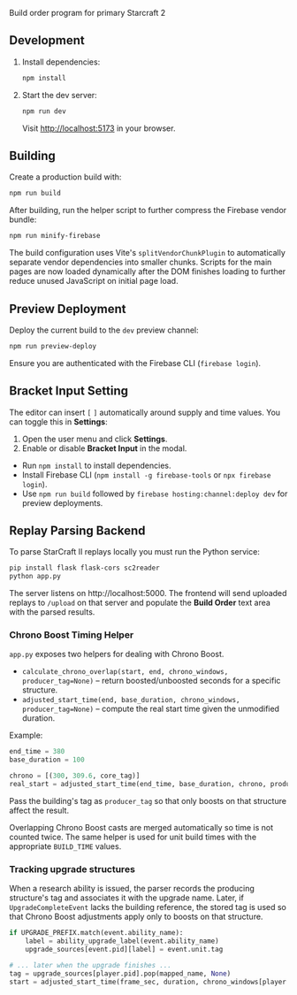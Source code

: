 
Build order program for primary Starcraft 2

## Development

1. Install dependencies:
   ```bash
   npm install
   ```
2. Start the dev server:
   ```bash
   npm run dev
   ```
   Visit <http://localhost:5173> in your browser.

## Building

Create a production build with:

```bash
npm run build
```


After building, run the helper script to further compress the Firebase vendor
bundle:

```bash
npm run minify-firebase
```


The build configuration uses Vite's `splitVendorChunkPlugin` to automatically
separate vendor dependencies into smaller chunks. Scripts for the main pages are
now loaded dynamically after the DOM finishes loading to further reduce unused
JavaScript on initial page load.

## Preview Deployment

Deploy the current build to the `dev` preview channel:

```bash
npm run preview-deploy
```

Ensure you are authenticated with the Firebase CLI (`firebase login`).

## Bracket Input Setting

The editor can insert `[` `]` automatically around supply and time values. You
can toggle this in **Settings**:

1. Open the user menu and click **Settings**.
2. Enable or disable **Bracket Input** in the modal.

* Run `npm install` to install dependencies.
* Install Firebase CLI (`npm install -g firebase-tools` or `npx firebase login`).
* Use `npm run build` followed by `firebase hosting:channel:deploy dev` for preview deployments.

## Replay Parsing Backend

To parse StarCraft II replays locally you must run the Python service:

```bash
pip install flask flask-cors sc2reader
python app.py
```

The server listens on http://localhost:5000. The frontend will send uploaded
replays to `/upload` on that server and populate the **Build Order** text area
with the parsed results.

### Chrono Boost Timing Helper

`app.py` exposes two helpers for dealing with Chrono Boost.

* `calculate_chrono_overlap(start, end, chrono_windows, producer_tag=None)` –
  return boosted/unboosted seconds for a specific structure.
* `adjusted_start_time(end, base_duration, chrono_windows, producer_tag=None)` –
  compute the real start time given the unmodified duration.

Example:

```python
end_time = 380
base_duration = 100

chrono = [(300, 309.6, core_tag)]
real_start = adjusted_start_time(end_time, base_duration, chrono, producer_tag=core_tag)
```

Pass the building's tag as ``producer_tag`` so that only boosts on that structure
affect the result.

Overlapping Chrono Boost casts are merged automatically so time is not counted
twice.  The same helper is used for unit build times with the appropriate
`BUILD_TIME` values.

### Tracking upgrade structures

When a research ability is issued, the parser records the producing structure's
tag and associates it with the upgrade name. Later, if
`UpgradeCompleteEvent` lacks the building reference, the stored tag is used so
that Chrono Boost adjustments apply only to boosts on that structure.

```python
if UPGRADE_PREFIX.match(event.ability_name):
    label = ability_upgrade_label(event.ability_name)
    upgrade_sources[event.pid][label] = event.unit.tag

# ... later when the upgrade finishes ...
tag = upgrade_sources[player.pid].pop(mapped_name, None)
start = adjusted_start_time(frame_sec, duration, chrono_windows[player.pid], tag)
```

